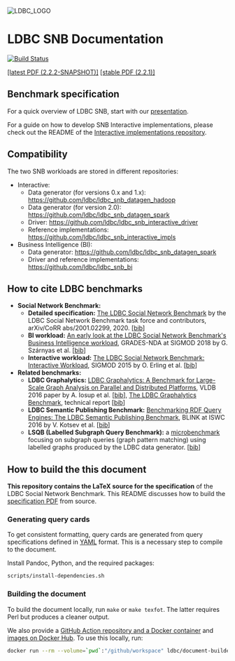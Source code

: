 ![LDBC_LOGO](https://raw.githubusercontent.com/ldbc/ldbc_snb_docs/main/figures/ldbc-logo.png)
# LDBC SNB Documentation

[![Build Status](https://github.com/ldbc/ldbc_snb_docs/actions/workflows/compile-spec.yml/badge.svg)](https://github.com/ldbc/ldbc_snb_docs/actions)

[[latest PDF (2.2.2-SNAPSHOT)]](https://ldbcouncil.org/ldbc_snb_docs/ldbc-snb-specification.pdf)
[[stable PDF (2.2.1)]](https://arxiv.org/pdf/2001.02299.pdf)

## Benchmark specification

For a quick overview of LDBC SNB, start with our [presentation](https://docs.google.com/presentation/d/1p-nuHarSOKCldZ9iEz__6_V3sJ5kbGWlzZHusudW_Cc/).

For a guide on how to develop SNB Interactive implementations, please check out the README of the [Interactive implementations repository](https://github.com/ldbc/ldbc_snb_interactive_impls).

## Compatibility

The two SNB workloads are stored in different repositories:

* Interactive:
  * Data generator (for versions 0.x and 1.x): https://github.com/ldbc/ldbc_snb_datagen_hadoop
  * Data generator (for version 2.0): https://github.com/ldbc/ldbc_snb_datagen_spark
  * Driver: https://github.com/ldbc/ldbc_snb_interactive_driver
  * Reference implementations: https://github.com/ldbc/ldbc_snb_interactive_impls
* Business Intelligence (BI):
  * Data generator: https://github.com/ldbc/ldbc_snb_datagen_spark
  * Driver and reference implementations: https://github.com/ldbc/ldbc_snb_bi

## How to cite LDBC benchmarks

* **Social Network Benchmark:**
  * **Detailed specification:** [The LDBC Social Network Benchmark](https://arxiv.org/pdf/2001.02299.pdf) by the LDBC Social Network Benchmark task force and contributors, arXiv/CoRR abs/2001.02299, 2020. [[bib](bib/specification.bib)]
  * **BI workload:** [An early look at the LDBC Social Network Benchmark's Business Intelligence workload](https://ldbcouncil.org/sites/default/files/ldbc-bi-grades.pdf), GRADES-NDA at SIGMOD 2018 by G. Szárnyas et al. [[bib](bib/snb-bi.bib)]
  * **Interactive workload:** [The LDBC Social Network Benchmark: Interactive Workload](https://ir.cwi.nl/pub/23380), SIGMOD 2015 by O. Erling et al. [[bib](bib/snb-interactive.bib)]
* **Related benchmarks:**
  * **LDBC Graphalytics:** [LDBC Graphalytics: A Benchmark for Large-Scale Graph Analysis on Parallel and Distributed Platforms](https://www.vldb.org/pvldb/vol9/p1317-iosup.pdf), VLDB 2016 paper by A. Iosup et al. [[bib](bib/graphalytics.bib)], [The LDBC Graphalytics Benchmark](https://arxiv.org/pdf/2011.15028.pdf), technical report [[bib](bib/graphalytics-specification.bib)]
  * **LDBC Semantic Publishing Benchmark:** [Benchmarking RDF Query Engines: The LDBC Semantic Publishing Benchmark](http://ceur-ws.org/Vol-1700/paper-01.pdf), BLINK at ISWC 2016 by V. Kotsev et al. [[bib](bib/spb.bib)]
  * **LSQB (Labelled Subgraph Query Benchmark):** a [microbenchmark](https://github.com/ldbc/lsqb) focusing on subgraph queries (graph pattern matching) using labelled graphs produced by the LDBC data generator. [[bib](bib/lsqb.bib)]

## How to build the this document

**This repository contains the LaTeX source for the specification** of the LDBC Social Network Benchmark. This README discusses how to build the [specification PDF](https://ldbcouncil.org/ldbc_snb_docs/ldbc-snb-specification.pdf) from source.

### Generating query cards

To get consistent formatting, query cards are generated from query specifications defined in [YAML](https://yaml.org/) format. This is a necessary step to compile to the document.

Install Pandoc, Python, and the required packages:

```bash
scripts/install-dependencies.sh
```

### Building the document

To build the document locally, run `make` or `make texfot`. The latter requires Perl but produces a cleaner output.

We also provide a [GitHub Action repository and a Docker container](https://github.com/ldbc/document-builder) and [images on Docker Hub](https://hub.docker.com/r/ldbc/document-builder). To use this locally, run:

```bash
docker run --rm --volume=`pwd`:"/github/workspace" ldbc/document-builder:2021 texfot query_cards workloads && sudo chown -R ${USER}:${USER} .
```
